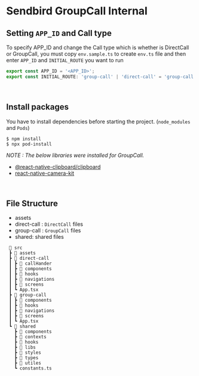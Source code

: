 # Sendbird GroupCall Internal

## Setting `APP_ID` and Call type

To specify APP_ID and change the Call type which is whether is DirectCall or GroupCall, you must copy `env.sample.ts` to create `env.ts` file and then enter `APP_ID` and `INITIAL_ROUTE` you want to run

```ts
export const APP_ID = '<APP_ID>';
export const INITIAL_ROUTE: 'group-call' | 'direct-call' = 'group-call';
```

<br />

## Install packages

You have to install dependencies before starting the project. (`node_modules` and `Pods`)

```shell
$ npm install
$ npx pod-install
```

_NOTE : The below libraries were installed for GroupCall._

- [@react-native-clipboard/clipboard](https://github.com/react-native-clipboard/clipboard)
- [react-native-camera-kit](https://github.com/teslamotors/react-native-camera-kit)

<br />

## File Structure

- assets
- direct-call : `DirectCall` files
- group-call : `GroupCall` files
- shared: shared files

```
 📂 src
 ┣ 📂 assets
 ┣ 📂 direct-call
 ┃ ┣ 📂 callHander
 ┃ ┣ 📂 components
 ┃ ┣ 📂 hooks
 ┃ ┣ 📂 navigations
 ┃ ┣ 📂 screens
 ┃ ┗ App.tsx
 ┣ 📂 group-call
 ┃ ┣ 📂 components
 ┃ ┣ 📂 hooks
 ┃ ┣ 📂 navigations
 ┃ ┣ 📂 screens
 ┃ ┗ App.tsx
 ┗ 📂 shared
   ┣ 📂 components
   ┣ 📂 contexts
   ┣ 📂 hooks
   ┣ 📂 libs
   ┣ 📂 styles
   ┣ 📂 types
   ┣ 📂 utiles
   ┗ constants.ts
```

